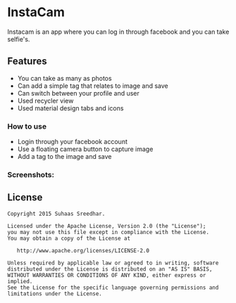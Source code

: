 # InstaCam
Instacam is an app where you can log in through facebook and you can take selfie's.

## Features
* You can take as many as photos
* Can add a simple tag that relates to image and save
* Can switch between your profile and user
* Used recycler view
* Used material design tabs and icons

### How to use
- Login through your facebook account
- Use a floating camera button to capture image
- Add a tag to the image and save

### Screenshots:

License
-------

    Copyright 2015 Suhaas Sreedhar.

    Licensed under the Apache License, Version 2.0 (the "License");
    you may not use this file except in compliance with the License.
    You may obtain a copy of the License at

       http://www.apache.org/licenses/LICENSE-2.0

    Unless required by applicable law or agreed to in writing, software
    distributed under the License is distributed on an "AS IS" BASIS,
    WITHOUT WARRANTIES OR CONDITIONS OF ANY KIND, either express or implied.
    See the License for the specific language governing permissions and
    limitations under the License.

